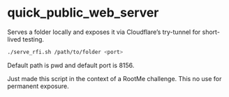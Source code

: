 # quick_public_web_server
Serves a folder locally and exposes it via Cloudflare’s try-tunnel for short-lived testing.

```bash
./serve_rfi.sh /path/to/folder <port>
```
Default path is pwd and default port is 8156.

Just made this script in the context of a RootMe challenge. This no use for permanent exposure.
